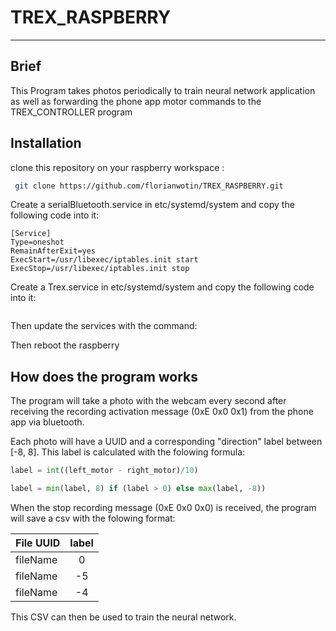 # TREX_RASPBERRY
---

## Brief
This Program takes photos periodically to train neural network application as well as forwarding the phone app motor commands to the TREX_CONTROLLER program

## Installation

clone this repository on your raspberry workspace :
```bash
 git clone https://github.com/florianwotin/TREX_RASPBERRY.git
```

Create a serialBluetooth.service in etc/systemd/system and copy the following code into it:
```[Service]
[Service]
Type=oneshot
RemainAfterExit=yes
ExecStart=/usr/libexec/iptables.init start
ExecStop=/usr/libexec/iptables.init stop

```

Create a Trex.service in etc/systemd/system and copy the following code into it:
```bash

```

Then update the services with the command:

Then reboot the raspberry

## How does the program works
The program will take a photo with the webcam every second after receiving the recording activation message (0xE 0x0 0x1) from the phone app via bluetooth.

Each photo will have a UUID and a corresponding "direction" label between [-8, 8].
This label is calculated with the folowing formula:

```python
label = int((left_motor - right_motor)/10) 

label = min(label, 8) if (label > 0) else max(label, -8))
```


When the stop recording message (0xE 0x0 0x0) is received, the program will save a csv with the folowing format:

| File UUID | label |
| --------- |:-----:|
| fileName  |   0   |
| fileName  |  -5   |
| fileName  |  -4   | 

This CSV can then be used to train the neural network.

